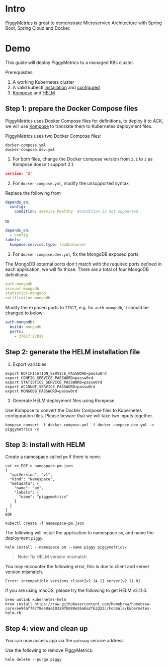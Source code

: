 # Intro

[PiggyMetrics](https://github.com/sqshq/piggymetrics) is great to demonstrate Microservice Architecture with Spring Boot, Spring Cloud and Docker.

# Demo

This guide will deploy PiggyMetrics to a managed K8s cluster.

Prerequisites:
1. A working Kubernetes cluster
2. A valid kubectl [installation](https://kubernetes.io/docs/tasks/tools/install-kubectl/) and [configured](https://www.alibabacloud.com/help/doc-detail/86494.htm)
3. [Kompose](http://kompose.io/installation/) and [HELM](https://helm.sh/docs/using_helm/#installing-helm)

## Step 1: prepare the Docker Compose files

PiggyMetrics uses Docker Compose files for definitions, to deploy it to ACK, we will use [Kompose](http://kompose.io) to translate them to Kubernetes deployment files.

PiggyMetrics uses two Docker Compose files:

```
docker-compose.yml
docker-compose.dev.yml
```

1. For both files, change the Docker compose version from `2.1` to `2` as Kompose doesn't support 2.1.

```JSON
version: '2'
```

2. For `docker-compose.yml`, modify the unsupported syntax

Replace the following from

```YAML
depends_on:
  config:
    condition: service_healthy  #condition is not supported
```

to

```YAML
depends_on:
  - config
labels:
  kompose.service.type: loadbalancer
```

3. For `docker-compose.dev.yml`, fix the MongoDB exposed ports

The MongoDB external ports don't match with the required ports defined in each application, we will fix those. There are a total of four MongoDB definitions:

```YAML
auth-mongodb
account-mongodb
statistics-mongodb
notification-mongodb
```

Modify the exposed ports to `27017`, e.g. for `auth-mongodb`, it should be changed to below:

```YAML
auth-mongodb:
  build: mongodb
  ports:
    - 27017:27017
```

## Step 2: generate the HELM installation file

1. Export variables

```
export NOTIFICATION_SERVICE_PASSWORD=passw0rd
export CONFIG_SERVICE_PASSWORD=passw0rd
export STATISTICS_SERVICE_PASSWORD=passw0rd
export ACCOUNT_SERVICE_PASSWORD=passw0rd
export MONGODB_PASSWORD=passw0rd
```

2. Generate HELM deployment files using Kompose

Use Kompose to convert the Docker Compose files to Kubernetes configuration files. Please beware that we will take two inputs together.

```
kompose convert -f docker-compose.yml -f docker-compose.dev.yml -o piggymetrics -c
```

## Step 3: install with HELM

Create a namespace called `pm` if there is none.

```
cat << EOF > namespace-pm.json
{
  "apiVersion": "v1",
  "kind": "Namespace",
  "metadata": {
    "name": "pm",
    "labels": {
      "name": "piggymetrics"
    }
  }
}
EOF

kubectl create -f namespace-pm.json
```

The following will install the application to namespace `pm`, and name the deployment `piggy`.

```
helm install --namespace pm --name piggy piggymetrics/
```

> Note: fix HELM version mismatch

You may encounter the following error, this is due to client and server version mismatch.

```
Error: incompatible versions client[v2.14.1] server[v2.11.0]
```

If you are using macOS, please try the following to get HELM v2.11.0.

```
brew unlink kubernetes-helm
brew install https://raw.githubusercontent.com/Homebrew/homebrew-core/ee94af74778e48ae103a9fb080e26a6a2f62d32c/Formula/kubernetes-helm.rb
```

## Step 4: view and clean up

You can now access app via the `gateway` service address.

Use the following to remove PiggyMetrics:

```
helm delete --purge piggy
```
